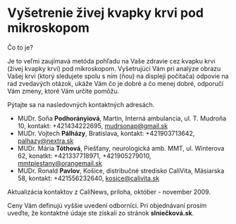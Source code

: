 Vyšetrenie živej kvapky krvi pod mikroskopom
============================================

Čo to je?

Je to veľmi zaujímavá metóda pohľadu na Vaše zdravie cez kvapku krvi (živej
kvapky krvi) pod mikroskopom. Vyšetrujúci Vám pri analýze obrazu Vašej krvi
(ktorý sledujete spolu s ním (ňou) na displeji počítača) odpovie na rad
zvedavých otázok, ukáže Vám čo je dobré a čo menej dobré, odporučí Vám zmeny,
ktoré Vám určite pomôžu.

Pýtajte sa na nasledovných kontaktných adresách.

* MUDr. Soňa **Podhorányiová**, Martin, Interná ambulancia, ul. T. Mudroňa 10, kontakt: +421434222695, [mudrsonap@gmail.sk](mailto:mudrsonap@gmail.sk)
* MUDr. Vojtech **Pálházy**, Bratislava, kontakt: +421903713642, [palhazy@nextra.sk](mailto:palhazy@nextra.sk)
* MUDr. Mária **Tóthová**, Piešťany, neurologická amb. MMT, ul. Winterova 62, konatkt: +421337718971, +421905279010, [mmtpiestany@orangemail.sk](mailto:mmtpiestany@orangemail.sk)
* MUDr. Ronald **Pavlov**, Košice, distribučné stredisko CaliVita, Mäsiarska 58, kontakt: +421556232640, [kosice@calivita.sk](mailto:kosice@calivita.sk)

Aktualizácia kontaktov z CaliNews, príloha, október - november 2009.

Ceny Vám definujú vyššie uvedení odborníci. Pri objednávaní prosím uveďte, že
kontaktné údaje ste získali zo stránok **slniečková.sk**.

